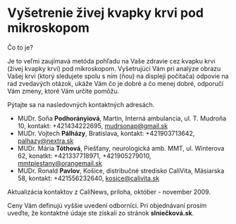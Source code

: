 Vyšetrenie živej kvapky krvi pod mikroskopom
============================================

Čo to je?

Je to veľmi zaujímavá metóda pohľadu na Vaše zdravie cez kvapku krvi (živej
kvapky krvi) pod mikroskopom. Vyšetrujúci Vám pri analýze obrazu Vašej krvi
(ktorý sledujete spolu s ním (ňou) na displeji počítača) odpovie na rad
zvedavých otázok, ukáže Vám čo je dobré a čo menej dobré, odporučí Vám zmeny,
ktoré Vám určite pomôžu.

Pýtajte sa na nasledovných kontaktných adresách.

* MUDr. Soňa **Podhorányiová**, Martin, Interná ambulancia, ul. T. Mudroňa 10, kontakt: +421434222695, [mudrsonap@gmail.sk](mailto:mudrsonap@gmail.sk)
* MUDr. Vojtech **Pálházy**, Bratislava, kontakt: +421903713642, [palhazy@nextra.sk](mailto:palhazy@nextra.sk)
* MUDr. Mária **Tóthová**, Piešťany, neurologická amb. MMT, ul. Winterova 62, konatkt: +421337718971, +421905279010, [mmtpiestany@orangemail.sk](mailto:mmtpiestany@orangemail.sk)
* MUDr. Ronald **Pavlov**, Košice, distribučné stredisko CaliVita, Mäsiarska 58, kontakt: +421556232640, [kosice@calivita.sk](mailto:kosice@calivita.sk)

Aktualizácia kontaktov z CaliNews, príloha, október - november 2009.

Ceny Vám definujú vyššie uvedení odborníci. Pri objednávaní prosím uveďte, že
kontaktné údaje ste získali zo stránok **slniečková.sk**.

